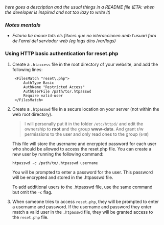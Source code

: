 *here goes a description and the usual things in a README file (ETA: when the developer is inspired and not too lazy to write it)*

### *Notes mentals*
- *Estaria bé moure tots els fitxers que no interaccionen amb l'usuari fora de l'arrel del serviodor web (eg logs dins /var/logs)*

### Using HTTP basic authentication for reset.php

1. Create a `.htaccess` file in the root directory of your website, and add the following lines:

        <FilesMatch "reset\.php">
            AuthType Basic
            AuthName "Restricted Access"
            AuthUserFile /path/to/.htpasswd
            Require valid-user
        </FilesMatch>

2. Create a `.htpasswd` file in a secure location on your server (not within the web root directory).

    > I will personally put it in the folder `/etc/httpd/` and edit the ownership to **root** and the group **www-data**. And grant r/w permissions to the user and only read ones to the group (`640`)
   
   This file will store the username and encrypted password for each user who should be allowed to access the reset.php file. You can create a new user by running the following command:

    `htpasswd -c /path/to/.htpasswd username`

    You will be prompted to enter a password for the user. This password will be encrypted and stored in the .htpasswd file.
    
    To add additional users to the .htpasswd file, use the same command but omit the `-c` flag.

3. When someone tries to access `reset.php`, they will be prompted to enter a username and password. If the username and password they enter match a valid user in the `.htpasswd` file, they will be granted access to the `reset.php` file.
